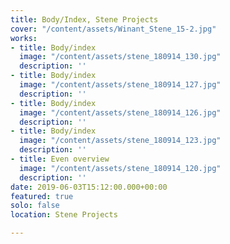 ```yaml
---
title: Body/Index, Stene Projects
cover: "/content/assets/Winant_Stene_15-2.jpg"
works:
- title: Body/index
  image: "/content/assets/stene_180914_130.jpg"
  description: ''
- title: Body/index
  image: "/content/assets/stene_180914_127.jpg"
  description: ''
- title: Body/index
  image: "/content/assets/stene_180914_126.jpg"
  description: ''
- title: Body/index
  image: "/content/assets/stene_180914_123.jpg"
  description: ''
- title: Even overview
  image: "/content/assets/stene_180914_120.jpg"
  description: ''
date: 2019-06-03T15:12:00.000+00:00
featured: true
solo: false
location: Stene Projects

---
```

